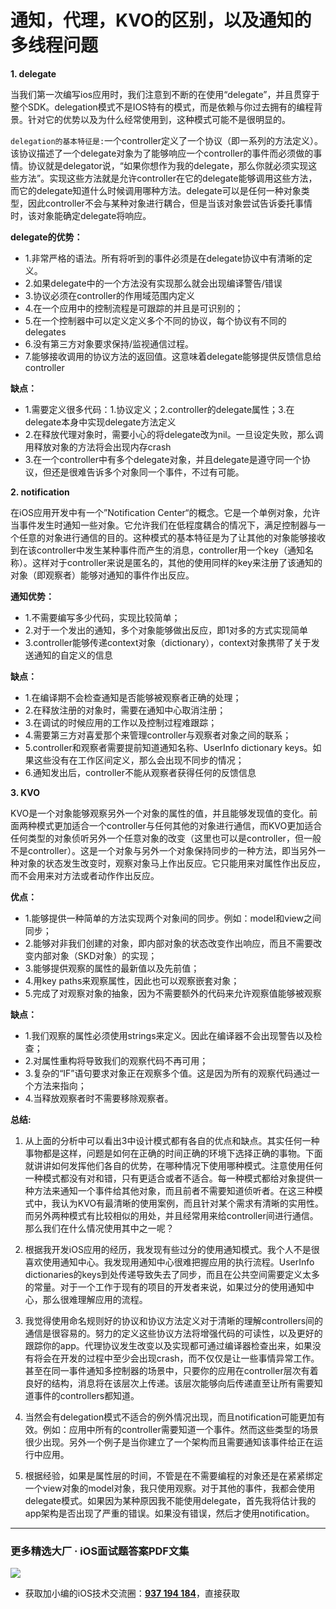# 通知，代理，KVO的区别，以及通知的多线程问题

**1. delegate**

当我们第一次编写ios应用时，我们注意到不断的在使用“delegate”，并且贯穿于整个SDK。delegation模式不是IOS特有的模式，而是依赖与你过去拥有的编程背景。针对它的优势以及为什么经常使用到，这种模式可能不是很明显的。

`delegation的基本特征是:`一个controller定义了一个协议（即一系列的方法定义）。该协议描述了一个delegate对象为了能够响应一个controller的事件而必须做的事情。协议就是delegator说，“如果你想作为我的delegate，那么你就必须实现这些方法”。实现这些方法就是允许controller在它的delegate能够调用这些方法，而它的delegate知道什么时候调用哪种方法。delegate可以是任何一种对象类型，因此controller不会与某种对象进行耦合，但是当该对象尝试告诉委托事情时，该对象能确定delegate将响应。

**delegate的优势：**

* 1.非常严格的语法。所有将听到的事件必须是在delegate协议中有清晰的定义。
* 2.如果delegate中的一个方法没有实现那么就会出现编译警告/错误
* 3.协议必须在controller的作用域范围内定义
* 4.在一个应用中的控制流程是可跟踪的并且是可识别的；
* 5.在一个控制器中可以定义定义多个不同的协议，每个协议有不同的delegates
* 6.没有第三方对象要求保持/监视通信过程。
* 7.能够接收调用的协议方法的返回值。这意味着delegate能够提供反馈信息给controller

**缺点：**

* 1.需要定义很多代码：1.协议定义；2.controller的delegate属性；3.在delegate本身中实现delegate方法定义
* 2.在释放代理对象时，需要小心的将delegate改为nil。一旦设定失败，那么调用释放对象的方法将会出现内存crash
* 3.在一个controller中有多个delegate对象，并且delegate是遵守同一个协议，但还是很难告诉多个对象同一个事件，不过有可能。

**2.  notification**

在iOS应用开发中有一个”Notification Center“的概念。它是一个单例对象，允许当事件发生时通知一些对象。它允许我们在低程度耦合的情况下，满足控制器与一个任意的对象进行通信的目的。这种模式的基本特征是为了让其他的对象能够接收到在该controller中发生某种事件而产生的消息，controller用一个key（通知名称）。这样对于controller来说是匿名的，其他的使用同样的key来注册了该通知的对象（即观察者）能够对通知的事件作出反应。

**通知优势：**

* 1.不需要编写多少代码，实现比较简单；
* 2.对于一个发出的通知，多个对象能够做出反应，即1对多的方式实现简单
* 3.controller能够传递context对象（dictionary），context对象携带了关于发送通知的自定义的信息

**缺点：**

* 1.在编译期不会检查通知是否能够被观察者正确的处理；
* 2.在释放注册的对象时，需要在通知中心取消注册；
* 3.在调试的时候应用的工作以及控制过程难跟踪；
* 4.需要第三方对喜爱那个来管理controller与观察者对象之间的联系；
* 5.controller和观察者需要提前知道通知名称、UserInfo dictionary keys。如果这些没有在工作区间定义，那么会出现不同步的情况；
* 6.通知发出后，controller不能从观察者获得任何的反馈信息

**3.  KVO**

KVO是一个对象能够观察另外一个对象的属性的值，并且能够发现值的变化。前面两种模式更加适合一个controller与任何其他的对象进行通信，而KVO更加适合任何类型的对象侦听另外一个任意对象的改变（这里也可以是controller，但一般不是controller）。这是一个对象与另外一个对象保持同步的一种方法，即当另外一种对象的状态发生改变时，观察对象马上作出反应。它只能用来对属性作出反应，而不会用来对方法或者动作作出反应。

**优点：**

* 1.能够提供一种简单的方法实现两个对象间的同步。例如：model和view之间同步；
* 2.能够对非我们创建的对象，即内部对象的状态改变作出响应，而且不需要改变内部对象（SKD对象）的实现；
* 3.能够提供观察的属性的最新值以及先前值；
* 4.用key paths来观察属性，因此也可以观察嵌套对象；
* 5.完成了对观察对象的抽象，因为不需要额外的代码来允许观察值能够被观察

**缺点：**

* 1.我们观察的属性必须使用strings来定义。因此在编译器不会出现警告以及检查；
* 2.对属性重构将导致我们的观察代码不再可用；
* 3.复杂的“IF”语句要求对象正在观察多个值。这是因为所有的观察代码通过一个方法来指向；
* 4.当释放观察者时不需要移除观察者。

**总结:**

1. 从上面的分析中可以看出3中设计模式都有各自的优点和缺点。其实任何一种事物都是这样，问题是如何在正确的时间正确的环境下选择正确的事物。下面就讲讲如何发挥他们各自的优势，在哪种情况下使用哪种模式。注意使用任何一种模式都没有对和错，只有更适合或者不适合。每一种模式都给对象提供一种方法来通知一个事件给其他对象，而且前者不需要知道侦听者。在这三种模式中，我认为KVO有最清晰的使用案例，而且针对某个需求有清晰的实用性。而另外两种模式有比较相似的用处，并且经常用来给controller间进行通信。那么我们在什么情况使用其中之一呢？

2. 根据我开发iOS应用的经历，我发现有些过分的使用通知模式。我个人不是很喜欢使用通知中心。我发现用通知中心很难把握应用的执行流程。UserInfo dictionaries的keys到处传递导致失去了同步，而且在公共空间需要定义太多的常量。对于一个工作于现有的项目的开发者来说，如果过分的使用通知中心，那么很难理解应用的流程。

3. 我觉得使用命名规则好的协议和协议方法定义对于清晰的理解controllers间的通信是很容易的。努力的定义这些协议方法将增强代码的可读性，以及更好的跟踪你的app。代理协议发生改变以及实现都可通过编译器检查出来，如果没有将会在开发的过程中至少会出现crash，而不仅仅是让一些事情异常工作。甚至在同一事件通知多控制器的场景中，只要你的应用在controller层次有着良好的结构，消息将在该层次上传递。该层次能够向后传递直至让所有需要知道事件的controllers都知道。

4. 当然会有delegation模式不适合的例外情况出现，而且notification可能更加有效。例如：应用中所有的controller需要知道一个事件。然而这些类型的场景很少出现。另外一个例子是当你建立了一个架构而且需要通知该事件给正在运行中应用。

5. 根据经验，如果是属性层的时间，不管是在不需要编程的对象还是在紧紧绑定一个view对象的model对象，我只使用观察。对于其他的事件，我都会使用delegate模式。如果因为某种原因我不能使用delegate，首先我将估计我的app架构是否出现了严重的错误。如果没有错误，然后才使用notification。

***
### 更多精选大厂 · iOS面试题答案PDF文集

![](https://upload-images.jianshu.io/upload_images/17495317-e01b6f4e054727b7.png?imageMogr2/auto-orient/strip%7CimageView2/2/w/1240)
* 获取加小编的iOS技术交流圈：**[937 194 184](https://jq.qq.com/?_wv=1027&k=5PARXCI)**，直接获取
